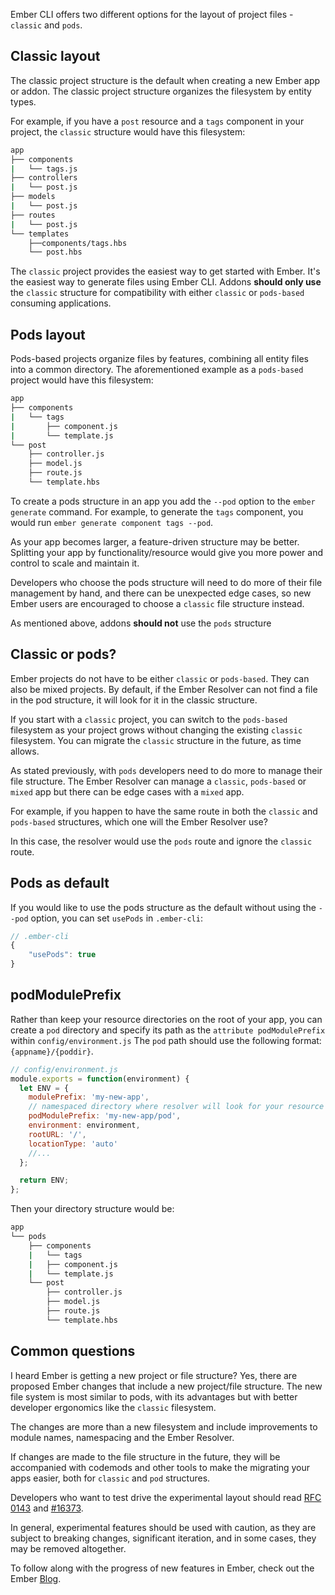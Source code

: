 Ember CLI offers two different options for the layout of project files - `classic` and `pods`.

## Classic layout
The classic project structure is the default when creating a new Ember app or addon. The classic project structure organizes the filesystem by entity types. 

For example, if you have a `post` resource and a `tags` component in your project, the `classic` structure would have this filesystem:

```sh
app
├── components
|   └── tags.js
├── controllers
|   └── post.js
├── models
|   └── post.js
├── routes
|   └── post.js
└── templates
    ├──components/tags.hbs
    └── post.hbs
```

The `classic` project provides the easiest way to get started with Ember. It's the easiest way to generate files using Ember CLI.  Addons __should only use__ the `classic` structure for compatibility with either `classic` or `pods-based` consuming applications.

## Pods layout
Pods-based projects organize files by features, combining all entity files into a common directory. The aforementioned example as a `pods-based` project would have this filesystem:

```sh
app
├── components
|   └── tags
|       ├── component.js
|       └── template.js
└── post      
    ├── controller.js
    ├── model.js
    ├── route.js
    └── template.hbs
```

To create a pods structure in an app you add the `--pod` option to the `ember generate` command. For example, to generate the `tags` component, you would run `ember generate component tags --pod`.

As your app becomes larger, a feature-driven structure may be better. Splitting your app by functionality/resource would give you more power and control to scale and maintain it.

Developers who choose the pods structure will need to do more of their file management by hand, and there can be unexpected edge cases, so new Ember users are encouraged to choose a `classic` file structure instead.

As mentioned above, addons __should not__ use the `pods` structure

## Classic or pods?
Ember projects do not have to be either `classic` or `pods-based`. They can also be mixed projects. By default, if the Ember Resolver can not find a file in the pod structure, it will look for it in the classic structure.

If you start with a `classic` project, you can switch to the `pods-based` filesystem as your project grows without changing the existing `classic` filesystem. You can migrate the `classic` structure in the future, as time allows.

As stated previously, with `pods` developers need to do more to manage their file structure. The Ember Resolver can manage a `classic`, `pods-based` or `mixed` app but there can be edge cases with a `mixed` app.  

For example, if you happen to have the same route in both the `classic` and `pods-based` structures, which one will the Ember Resolver use?

In this case, the resolver would use the `pods` route and ignore the `classic` route.

## Pods as default
If you would like to use the pods structure as the default without using the `--pod` option, you can set `usePods` in `.ember-cli`:

```js
// .ember-cli
{
    "usePods": true
}
```

## podModulePrefix
Rather than keep your resource directories on the root of your app, you can create a `pod` directory and specify its path as the `attribute podModulePrefix` within `config/environment.js` The `pod` path should use the following format: `{appname}/{poddir}`.

```js
// config/environment.js
module.exports = function(environment) {
  let ENV = {
    modulePrefix: 'my-new-app',
    // namespaced directory where resolver will look for your resource files
    podModulePrefix: 'my-new-app/pod',
    environment: environment,
    rootURL: '/',
    locationType: 'auto'
    //...
  };

  return ENV;
};
```

Then your directory structure would be:

```sh
app
└── pods
    ├── components
    |   └── tags
    |   ├── component.js
    |   └── template.js
    └── post      
        ├── controller.js
        ├── model.js
        ├── route.js
        └── template.hbs
```

## Common questions

I heard Ember is getting a new project or file structure?  Yes, there are proposed Ember changes that include a new project/file structure.  The new file system is most similar to pods, with its advantages but with better developer ergonomics like the `classic` filesystem. 

The changes are more than a new filesystem and include improvements to module names, namespacing and the Ember Resolver.

If changes are made to the file structure in the future, they will be accompanied with codemods and other tools to make the migrating your apps easier, both for `classic` and `pod` structures. 

Developers who want to test drive the experimental layout should read [RFC 0143](https://github.com/emberjs/rfcs/blob/master/text/0143-module-unification.md) and [#16373](https://github.com/emberjs/ember.js/issues/16373). 

In general, experimental features should be used with caution, as they are subject to breaking changes, significant iteration, and in some cases, they may be removed altogether.

To follow along with the progress of new features in Ember, check out the Ember [Blog](https://www.emberjs.com/blog/). 

<!-- some statement on module unification, see Ember [RFC #0143](https://github.com/emberjs/rfcs/blob/master/text/0143-module-unification.md) for details on module unification -->

